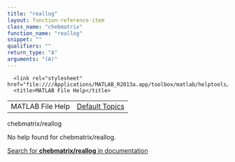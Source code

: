 ```yaml
---
title: "reallog"
layout: function-reference-item
class_name: "chebmatrix"
function_name: "reallog"
snippet: ""
qualifiers: ""
return_type: "A"
arguments: "(A)"
---
```


<html>
   <head>
      <meta http-equiv="Content-Type" content="text/html; charset=utf-8">
   
      <link rel="stylesheet" href="file:////Applications/MATLAB_R2013a.app/toolbox/matlab/helptools/private/helpwin.css">
      <title>MATLAB File Help</title>
   </head>
   <body>
      <!--Single-page help-->
      <table border="0" cellspacing="0" width="100%">
         <tr class="subheader">
            <td class="headertitle">MATLAB File Help</td>
            <td class="subheader-right"><a href="matlab:helpwin">Default Topics</a></td>
         </tr>
      </table>
      <div class="title">chebmatrix/reallog</div>
      <!--No help found-->
      <p>No help found for <span class="helptopic">chebmatrix/reallog</span>.
      </p>
      <p><a href="matlab:docsearch('chebmatrix/reallog')">
            Search for <b>chebmatrix/reallog</b> in documentation
            </a></p>
   </body>
</html>
